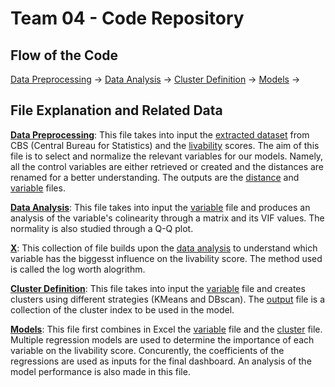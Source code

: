 # Team 04 - Code Repository
## Flow of the Code
[Data Preprocessing](Data_Preprocessing.ipynb) -> [Data Analysis](Data_Analysis.Rmd) -> [Cluster Definition](SSP_project.ipynb) -> [Models](data%20analytics.Rmd) ->

## File Explanation and Related Data
**[Data Preprocessing](Data_Preprocessing.ipynb)**: This file takes into input the [extracted dataset](Data/data.csv) from CBS (Central Bureau for Statistics) and the [livability](Data/Leefbaarometer-scores%20buurten%202002-2022.csv) scores. The aim of this file is to select and normalize the relevant variables for our models. Namely, all the control variables are either retrieved or created and the distances are renamed for a better understanding. The outputs are the [distance](Data/distances.csv) and [variable](Data/normalized_variables.csv) files.

**[Data Analysis](Data_Analysis.Rmd)**: This file takes into input the [variable](Data/normalized_variables.csv) file and produces an analysis of the variable's colinearity through a matrix and its VIF values. The normality is also studied through a Q-Q plot.

**[X](Data_Analysis.Rmd)**: This collection of file builds upon the [data analysis](Data_Analysis.Rmd) to understand which variable has the biggesst influence on the livability score. The method used is called the log worth alogrithm.

**[Cluster Definition](SSP_project.ipynb)**: This file takes into input the [variable](Data/normalized_variables.csv) file and creates clusters using different strategies (KMeans and DBscan). The [output](Data/df_normalized_clustering_output.csv) file is a collection of the cluster index to be used in the model.

**[Models](data%20analytics.Rmd)**: This file first combines in Excel the [variable](Data/normalized_variables.csv) file and the [cluster](Data/df_normalized_clustering_output.csv) file. Multiple regression models are used to determine the importance of each variable on the livability score. Concurently, the coefficients of the regressions are used as inputs for the final dashboard. An analysis of the model performance is also made in this file.
